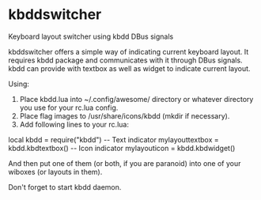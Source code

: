 # kbddswitcher
Keyboard layout switcher using kbdd DBus signals

kbddswitcher offers a simple way of indicating current keyboard layout. It requires kbdd package
and communicates with it through DBus signals. kbdd can provide with textbox as well as widget
to indicate current layout.

Using:
1. Place kbdd.lua into ~/.config/awesome/ directory or whatever directory you use for your rc.lua config.
2. Place flag images to /usr/share/icons/kbdd (mkdir if necessary).
3. Add following lines to your rc.lua:

  local kbdd = require("kbdd")
  -- Text indicator
  mylayouttextbox = kbdd.kbdtextbox()
  -- Icon indicator
  mylayouticon = kbdd.kbdwidget()
  
And then put one of them (or both, if you are paranoid) into one of your wiboxes (or layouts in them).

Don't forget to start kbdd daemon.
